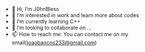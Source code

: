 - 👋 Hi, I’m J0hnBless
- 👀 I’m interested in work and learn more about codes
- 🌱 I’m currently learning C++
- 💞️ I’m looking to collaborate on ...
- 📫 How to reach me: You can contact me on my email(joaobancos233@gmail.com)

<!---
J0hnBless/J0hnBless is a ✨ special ✨ repository because its `README.md` (this file) appears on your GitHub profile.
You can click the Preview link to take a look at your changes.
--->
